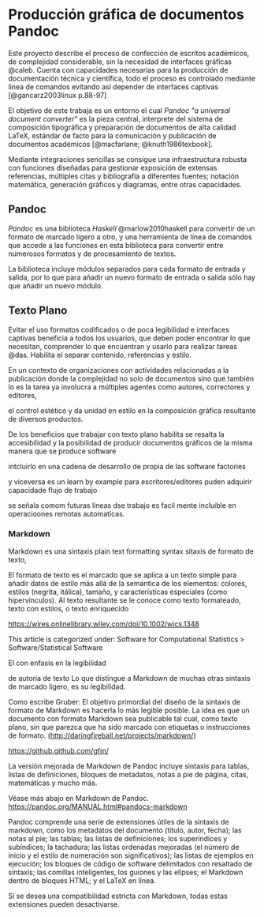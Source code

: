 # Producción gráfica de documentos Pandoc

<!--- temática que abordará, intro --->

Este proyecto describe el proceso de confección de escritos académicos, de
complejidad considerable, sin la necesidad de interfaces gráficas @caleb.
Cuenta con capacidades necesarias para la producción de documentación
técnica y científica, todo el proceso es controlado mediante linea de
comandos evitando así depender de interfaces captivas [@gancarz2003linux p.88-97]

El objetivo de este trabaja es un entorno
el cual _Pandoc "a universal document converter"_ 
es la pieza central, interprete del sistema de composición tipográfica y
preparación de documentos de alta calidad LaTeX, estándar de facto para la
comunicación y publicación de documentos académicos [@macfarlane; @knuth1986texbook].

Mediante integraciones sencillas se consigue una infraestructura robusta con
funciones diseñadas para gestionar exposición de extensas referencias,
múltiples citas y bibliografía a diferentes fuentes; notación matemática,
generación gráficos y diagramas, entre otras capacidades.


<!--- 
creadores de contenido
que con LaTeX entre bastidores; 
sin requerir conocimiento de la sintaxis del mismo
la que puede resultar opaca para la mayoría de 
-->

<!--- 
# Justificación

El texto plano y legible
junto con su justificación y
integración
--->

## Pandoc

_Pandoc_ es una biblioteca _Haskell_ @marlow2010haskell para convertir
de un formato de marcado ligero a
otro, y una herramienta de línea de comandos
que accede a las funciones en 
esta biblioteca
para convertir entre numerosos formatos y de procesamiento
de textos.

La biblioteca incluye módulos separados para cada formato de
entrada y salida,
por lo que para añadir un nuevo formato de entrada o salida
sólo hay que añadir un nuevo módulo.

<!--- https://explained-from-first-principles.com/number-theory/ --->

<!--- Pandoc incluye una biblioteca Haskell y un programa de línea de comandos
independiente.  --->

<!--- incluyendo, pero sin limitarse a, varios sabores de Markdown, HTML, LaTeX
y Word docx.


Pandoc es software libre, publicado bajo la GPL.  Copyright 2006-2022 John
MacFarlane.  --->

## Texto Plano

Evitar el uso formatos codificados o de poca legibilidad e interfaces captivas
beneficia a todos los usuarios, que deben poder encontrar lo que necesitan,
comprender lo que encuentran y usarlo para realizar tareas @das.  Habilita el
separar contenido, referencias y estilo.

En un contexto de organizaciones con actividades relacionadas a la publicación
donde la complejidad no solo de documentos sino que también lo es la tarea ya
involucra a múltiples agentes como autores, correctores y editores,

el control estético y da unidad en estilo en la composición gráfica resultante
de diversos productos.

De los beneficios que trabajar con texto plano habilita se resalta la
accesibilidad y la posibilidad de producir documentos gráficos de la misma
manera que se produce software

intcluirlo en una cadena de desarrollo de propia de las software factories

y viceversa es un learn by example para escritores/editores puden adquirir
capacidade flujo de trabajo 

se señala comom futuras lineas dse trabajo es facil mente incluible en
operacioones remotas automaticas.

<!---
Conjunto de herramientas de publicación académica potente,
ampliable y
repleto de funciones.
Construya y
personalizar con Pandoc, utilizar un sistema de composición tipográfica (LaTeX) y
y componentes, y dé vida a los proyectos con potentes filtros.
--->


### Markdown

Markdown es una sintaxis plain text formatting syntax sitaxis de formato de
texto, 

El formato de texto es el marcado que se aplica a un texto simple para añadir
datos de estilo más allá de la semántica de los elementos: colores, estilos
(negrita, itálica), tamaño, y características especiales (como hipervínculos).
Al texto resultante se le conoce como texto formateado, texto con estilos, o
texto enriquecido

https://wires.onlinelibrary.wiley.com/doi/10.1002/wics.1348

This article is categorized under:
Software for Computational Statistics > Software/Statistical Software

El con enfasis en la legibilidad

de autoria de texto Lo que distingue a Markdown de muchas otras sintaxis de
marcado ligero, es su legibilidad.

Como escribe Gruber: El objetivo primordial del diseño de la sintaxis de
formato de Markdown es hacerla lo más legible posible. La idea es que un
documento con formato Markdown sea publicable tal cual, como texto plano, sin
que parezca que ha sido marcado con etiquetas o instrucciones de formato.
(http://daringfireball.net/projects/markdown/)

https://github.github.com/gfm/

La versión mejorada de Markdown de Pandoc incluye sintaxis para tablas, listas
de definiciones, bloques de metadatos, notas a pie de página, citas,
matemáticas y mucho más.

Véase más abajo en Markdown de Pandoc.
https://pandoc.org/MANUAL.html#pandocs-markdown

Pandoc comprende una serie de extensiones útiles de la sintaxis de markdown,
como los metadatos del documento (título, autor, fecha); las notas al pie; las
tablas; las listas de definiciones; los superíndices y subíndices; la
tachadura; las listas ordenadas mejoradas (el número de inicio y el estilo de
numeración son significativos); las listas de ejemplos en ejecución; los
bloques de código de software delimitados con resaltado de sintaxis; las
comillas inteligentes, los guiones y las elipses; el Markdown dentro de bloques
HTML; y el LaTeX en línea.

Si se desea una compatibilidad estricta con Markdown, todas estas extensiones
pueden desactivarse.

